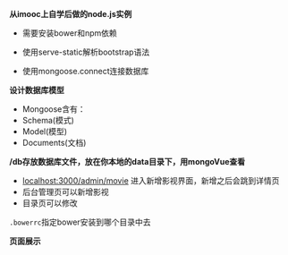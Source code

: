 __从imooc上自学后做的node.js实例__
- 需要安装bower和npm依赖

- 使用serve-static解析bootstrap语法
- 使用mongoose.connect连接数据库

__设计数据库模型__
- Mongoose含有：
- Schema(模式)
- Model(模型)
- Documents(文档)

__/db存放数据库文件，放在你本地的data目录下，用mongoVue查看__

- [localhost:3000/admin/movie](#) 进入新增影视界面，新增之后会跳到详情页
- 后台管理页可以新增影视
- 目录页可以修改

`.bowerrc`指定bower安装到哪个目录中去

__页面展示__
